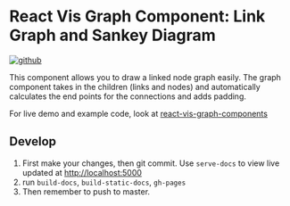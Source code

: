 # React Vis Graph Component: Link Graph and Sankey Diagram

[![github](https://img.shields.io/github/downloads/episodeyang/react-vis-graph-components/total.svg?style=flat-square&maxAge=2592000)]()

This component allows you to draw a linked node graph easily.
The graph component takes in the children (links and nodes) and automatically calculates
the end points for the connections and adds padding.

For live demo and example code, look at [react-vis-graph-components](http://episodeyang.com/react-vis-graph-components)

## Develop

1. First make your changes, then git commit. Use `serve-docs` to view live updated at [http://localhost:5000](http://localhost:5000)
2. run `build-docs`, `build-static-docs`, `gh-pages`
3. Then remember to push to master.
